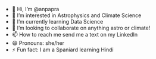 - 👋 Hi, I’m @anpapra
- 👀 I’m interested in Astrophysics and Climate Science
- 🌱 I’m currently learning Data Science
- 💞️ I’m looking to collaborate on anything astro or climate!
- 📫 How to reach me send me a text on my LinkedIn
- 😄 Pronouns: she/her
- ⚡ Fun fact: I am a Spaniard learning Hindi

<!---
anpapra/anpapra is a ✨ special ✨ repository because its `README.md` (this file) appears on your GitHub profile.
You can click the Preview link to take a look at your changes.
--->
